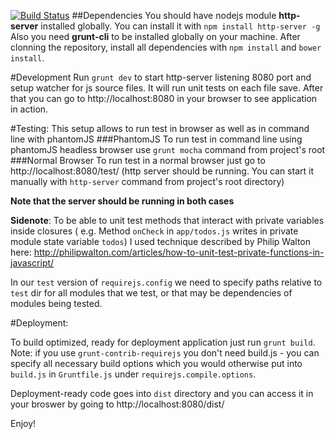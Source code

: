 [![Build Status](https://travis-ci.org/dKab/todo.svg?branch=master)](https://travis-ci.org/dKab/todo)
##Dependencies
You should have nodejs module **http-server** installed globally. You can install it with `npm install http-server -g`
Also you need **grunt-cli** to be installed globally on your machine.
After clonning the repository, install all dependencies with `npm install` and `bower install`.

#Development
Run `grunt dev` to start http-server listening 8080 port and setup watcher for js source files.
It will run unit tests on each file save.
After that you can go to http://localhost:8080 in your browser to see application in action.

#Testing:
This setup allows to run test in browser as well as in command line with phantomJS
###PhantomJS
To run test in command line using phantomJS headless browser use `grunt mocha` command from project's root
###Normal Browser
To run test in a normal browser just go to http://localhost:8080/test/ (http server should be running.
You can start it manually with `http-server` command from project's root directory)

**Note that the server should be running in both cases**

**Sidenote**: To be able to unit test methods that interact with private variables inside closures (
e.g. Method `onCheck` in `app/todos.js` writes in private module state variable `todos`) I used technique described by
Philip Walton here: http://philipwalton.com/articles/how-to-unit-test-private-functions-in-javascript/ 

In  our `test` version of `requirejs.config` we need to specify paths relative to `test` dir for all modules that we test, or that may be
dependencies of modules being tested.


#Deployment:

To build optimized, ready for deployment application just run `grunt build`.
Note: if you use `grunt-contrib-requirejs` you don't need build.js - you can specify all necessary build options which you would otherwise put into `build.js` in `Gruntfile.js` under `requirejs.compile.options`.

Deployment-ready code goes into `dist` directory and you can access it in your broswer by going to http://localhost:8080/dist/

Enjoy!
